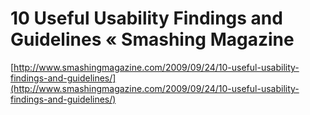 <!--
id: 195924160
link: http://tumblr.atmos.org/post/195924160/10-useful-usability-findings-and-guidelines-smashing
slug: 10-useful-usability-findings-and-guidelines-smashing
date: Thu Sep 24 2009 10:30:04 GMT-0700 (PDT)
publish: 2009-09-024
tags: 
title: 10 Useful Usability Findings and Guidelines «  Smashing Magazine
-->


10 Useful Usability Findings and Guidelines «  Smashing Magazine
================================================================

[http://www.smashingmagazine.com/2009/09/24/10-useful-usability-findings-and-guidelines/](http://www.smashingmagazine.com/2009/09/24/10-useful-usability-findings-and-guidelines/)

